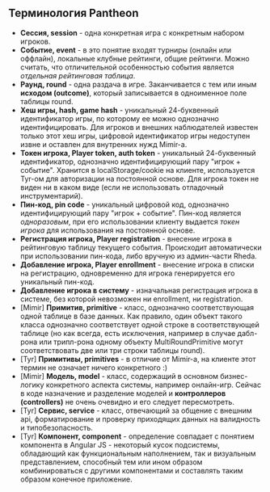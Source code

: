 ## Терминология Pantheon

- **Сессия, session** - одна конкретная игра с конкретным набором игроков.
- **Событие, event** - в это понятие входят турниры (онлайн или оффлайн), 
локальные клубные рейтинги, общие рейтинги. Можно считать, что отличительной
особенностью события является _отдельная рейтинговая таблица_.
- **Раунд, round** - одна раздача в игре. Заканчивается с тем или иным 
**исходом (outcome)**, который записывается в одноименное поле таблицы round.
- **Хеш игры, hash, game hash** - уникальный 24-буквенный идентификатор игры,
по которому ее можно однозначно идентифицировать. Для игроков и внешних наблюдателей
известен только этот хеш игры, цифровой идентификатор игры недоступен извне и
оставлен для внутренних нужд Mimir-а.
- **Токен игрока, Player token, auth token** - уникальный 24-буквенный идентификатор,
однозначно идентифицирующий пару "игрок + событие". Хранится в localStorage/cookie на
клиенте, используется Tyr-ом для авторизации на постоянной основе. Для игрока
токен не виден ни в каком виде (если не использовать отладочный инструментарий).
- **Пин-код, pin code** - уникальный цифровой код, однозначно идентифицирующий
пару "игрок + событие". Пин-код является _одноразовым_, при его использовании
клиенту выдается _токен игрока_ для использования на постоянной основе.
- **Регистрация игрока, Player registration** - внесение игрока в рейтинговую таблицу
текущего события. Происходит автоматически при использовании пин-кода, либо
вручную из админ-части Rheda.
- **Добавление игрока, Player enrollment** - внесение игрока в 
списки на регистрацию, одновременно для игрока генерируется его уникальный пин-код.
- **Добавление игрока в систему** - изначальная регистрация игрока в системе,
без которой невозможен ни enrollment, ни registration.
- [Mimir] **Примитив, primitive** - класс, однозначно соответствующая одной таблице
в базе данных. Как правило, один объект такого класса однозначно соответствует
одной строке в соответствующей таблице (но как всегда, есть исключения, например
в случае дабл-рона или трипл-рона одному объекту MultiRoundPrimitive могут 
соответствовать две или три строки таблицы round).
- [Tyr] **Примитивы, primitives** - в отличие от Mimir-а, на клиенте этот термин
не означает ничего конкретного :) 
- [Mimir] **Модель, model** - класс, содержащий в основном бизнес-логику конкретного
аспекта системы, например онлайн-игр. Сейчас в коде назначение и разделение моделей
и **контроллеров (controllers)** не очень очевидно и его следует пересмотреть.
- [Tyr] **Сервис, service** - класс, отвечающий за общение с внешним api, форматирование
и проверку приходящих данных на валидность и типобезопасность.
- [Tyr] **Компонент, component** - определение совпадает с понятием компонента в
Angular JS - некоторый кусок подсистемы, обладающий как функциональным наполнением,
так и визуальным представлением, способный тем или ином образом комбинироваться с
другими компонентами и составлять таким образом конечное приложение.
